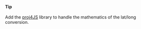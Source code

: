#### Tip
Add the [proj4JS](https://cdnjs.com/libraries/proj4js) library to handle the mathematics of the lat/long conversion.
